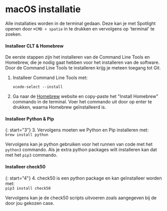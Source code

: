 # macOS installatie
Alle installaties worden in de terminal gedaan.
Deze kan je met Spotlight openen door `⌘CMD + spatie` in te drukken en vervolgens op 'terminal' te zoeken.

#### Installeer CLT & Homebrew
De eerste stappen zijn het installeren van de Command Line Tools en Homebrew, die je nodig gaat hebben voor het installeren van de software.
Door de Command Line Tools te installeren krijg je meteen toegang tot Git.

1. Installeer Command Line Tools met:  
    ```
    xcode-select --install
    ```
2. Ga naar de [Homebrew](https://brew.sh/) website en copy-paste het "Install Homebrew" commando in de terminal.
Voer het commando uit door op enter te drukken, waarna Homebrew geïnstalleerd is.

#### Installeer Python & Pip

{: start="3"}
3. Vervolgens moeten we Python en Pip installeren met:  
    ```
    brew install python
    ```

Vervolgens kan je python gebruiken voor het runnen van code met het `python3` commando.
Als je extra python packages wilt installeren kan dat met het `pip3` commando.

#### Installeer check50

{: start="4"}
4. check50 is een python package en kan geïnstalleer worden met:  
    ```
    pip3 install check50
    ```

Vervolgens kan je de check50 scripts uitvoeren zoals aangegeven bij de door jou gekozen case.
